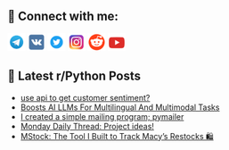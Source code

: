 ## 🔎 Connect with me:
[<img src="https://github.com/bullbesh/bullbesh/blob/main/images/Telegram.png" width="32" height="32" />](https://t.me/bullbesh)
[<img src="https://github.com/bullbesh/bullbesh/blob/main/images/VK.png" width="32" height="32" />](https://vk.com/bullbesh)
[<img src="https://github.com/bullbesh/bullbesh/blob/main/images/Twitter.png" width="32" height="32" />](https://twitter.com/bullbesh1)
[<img src="https://github.com/bullbesh/bullbesh/blob/main/images/Instagram.png" width="32" height="32" />](https://www.instagram.com/bullbesh)
[<img src="https://github.com/bullbesh/bullbesh/blob/main/images/Reddit.png" width="32" height="32" />](https://www.reddit.com/user/bullbesh)
[<img src="https://github.com/bullbesh/bullbesh/blob/main/images/YouTube.png" width="32" height="32" />](https://www.youtube.com/channel/UCtfjRs6uzgq5mfm8S06WTcg)

## 📕 Latest r/Python Posts
<!-- BLOG-POST-LIST:START -->
- [use api to get customer sentiment?](https://www.reddit.com/r/Python/comments/1i5p86x/use_api_to_get_customer_sentiment/)
- [Boosts AI LLMs For Multilingual And Multimodal Tasks](https://www.reddit.com/r/Python/comments/1i5m9jd/boosts_ai_llms_for_multilingual_and_multimodal/)
- [I created a simple mailing program; pymailer](https://www.reddit.com/r/Python/comments/1i5l8j5/i_created_a_simple_mailing_program_pymailer/)
- [Monday Daily Thread: Project ideas!](https://www.reddit.com/r/Python/comments/1i5d1ag/monday_daily_thread_project_ideas/)
- [MStock: The Tool I Built to Track Macy’s Restocks 🛍️](https://www.reddit.com/r/Python/comments/1i5b6su/mstock_the_tool_i_built_to_track_macys_restocks/)
<!-- BLOG-POST-LIST:END -->
